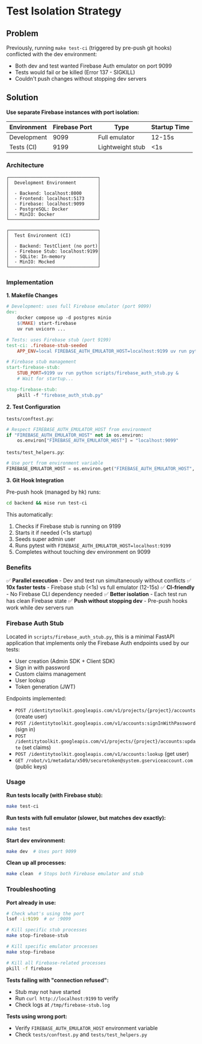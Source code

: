 # Test Isolation Strategy

## Problem

Previously, running `make test-ci` (triggered by pre-push git hooks) conflicted with the dev environment:
- Both dev and test wanted Firebase Auth emulator on port 9099
- Tests would fail or be killed (Error 137 - SIGKILL)
- Couldn't push changes without stopping dev servers

## Solution

**Use separate Firebase instances with port isolation:**

| Environment | Firebase Port | Type           | Startup Time |
|-------------|---------------|----------------|--------------|
| Development | 9099          | Full emulator  | 12-15s       |
| Tests (CI)  | 9199          | Lightweight stub | <1s       |

### Architecture

```
┌─────────────────────────────────┐
│  Development Environment        │
│                                 │
│  - Backend: localhost:8000      │
│  - Frontend: localhost:5173     │
│  - Firebase: localhost:9099     │
│  - PostgreSQL: Docker           │
│  - MinIO: Docker                │
└─────────────────────────────────┘

┌─────────────────────────────────┐
│  Test Environment (CI)          │
│                                 │
│  - Backend: TestClient (no port)│
│  - Firebase Stub: localhost:9199│
│  - SQLite: In-memory            │
│  - MinIO: Mocked                │
└─────────────────────────────────┘
```

### Implementation

**1. Makefile Changes**

```makefile
# Development: uses full Firebase emulator (port 9099)
dev:
    docker compose up -d postgres minio
    $(MAKE) start-firebase
    uv run uvicorn ...

# Tests: uses Firebase stub (port 9199)
test-ci: .firebase-stub-seeded
    APP_ENV=local FIREBASE_AUTH_EMULATOR_HOST=localhost:9199 uv run pytest

# Firebase stub management
start-firebase-stub:
    STUB_PORT=9199 uv run python scripts/firebase_auth_stub.py &
    # Wait for startup...

stop-firebase-stub:
    pkill -f "firebase_auth_stub.py"
```

**2. Test Configuration**

`tests/conftest.py`:
```python
# Respect FIREBASE_AUTH_EMULATOR_HOST from environment
if "FIREBASE_AUTH_EMULATOR_HOST" not in os.environ:
    os.environ["FIREBASE_AUTH_EMULATOR_HOST"] = "localhost:9099"
```

`tests/test_helpers.py`:
```python
# Use port from environment variable
FIREBASE_EMULATOR_HOST = os.environ.get("FIREBASE_AUTH_EMULATOR_HOST", "localhost:9099")
```

**3. Git Hook Integration**

Pre-push hook (managed by hk) runs:
```bash
cd backend && mise run test-ci
```

This automatically:
1. Checks if Firebase stub is running on 9199
2. Starts it if needed (<1s startup)
3. Seeds super admin user
4. Runs pytest with `FIREBASE_AUTH_EMULATOR_HOST=localhost:9199`
5. Completes without touching dev environment on 9099

### Benefits

✅ **Parallel execution** - Dev and test run simultaneously without conflicts
✅ **10x faster tests** - Firebase stub (<1s) vs full emulator (12-15s)
✅ **CI-friendly** - No Firebase CLI dependency needed
✅ **Better isolation** - Each test run has clean Firebase state
✅ **Push without stopping dev** - Pre-push hooks work while dev servers run

### Firebase Auth Stub

Located in `scripts/firebase_auth_stub.py`, this is a minimal FastAPI application that implements only the Firebase Auth endpoints used by our tests:

- User creation (Admin SDK + Client SDK)
- Sign in with password
- Custom claims management
- User lookup
- Token generation (JWT)

Endpoints implemented:
- `POST /identitytoolkit.googleapis.com/v1/projects/{project}/accounts` (create user)
- `POST /identitytoolkit.googleapis.com/v1/accounts:signInWithPassword` (sign in)
- `POST /identitytoolkit.googleapis.com/v1/projects/{project}/accounts:update` (set claims)
- `POST /identitytoolkit.googleapis.com/v1/accounts:lookup` (get user)
- `GET /robot/v1/metadata/x509/securetoken@system.gserviceaccount.com` (public keys)

### Usage

**Run tests locally (with Firebase stub):**
```bash
make test-ci
```

**Run tests with full emulator (slower, but matches dev exactly):**
```bash
make test
```

**Start dev environment:**
```bash
make dev  # Uses port 9099
```

**Clean up all processes:**
```bash
make clean  # Stops both Firebase emulator and stub
```

### Troubleshooting

**Port already in use:**
```bash
# Check what's using the port
lsof -i:9199  # or :9099

# Kill specific stub processes
make stop-firebase-stub

# Kill specific emulator processes
make stop-firebase

# Kill all Firebase-related processes
pkill -f firebase
```

**Tests failing with "connection refused":**
- Stub may not have started
- Run `curl http://localhost:9199` to verify
- Check logs at `/tmp/firebase-stub.log`

**Tests using wrong port:**
- Verify `FIREBASE_AUTH_EMULATOR_HOST` environment variable
- Check `tests/conftest.py` and `tests/test_helpers.py`
